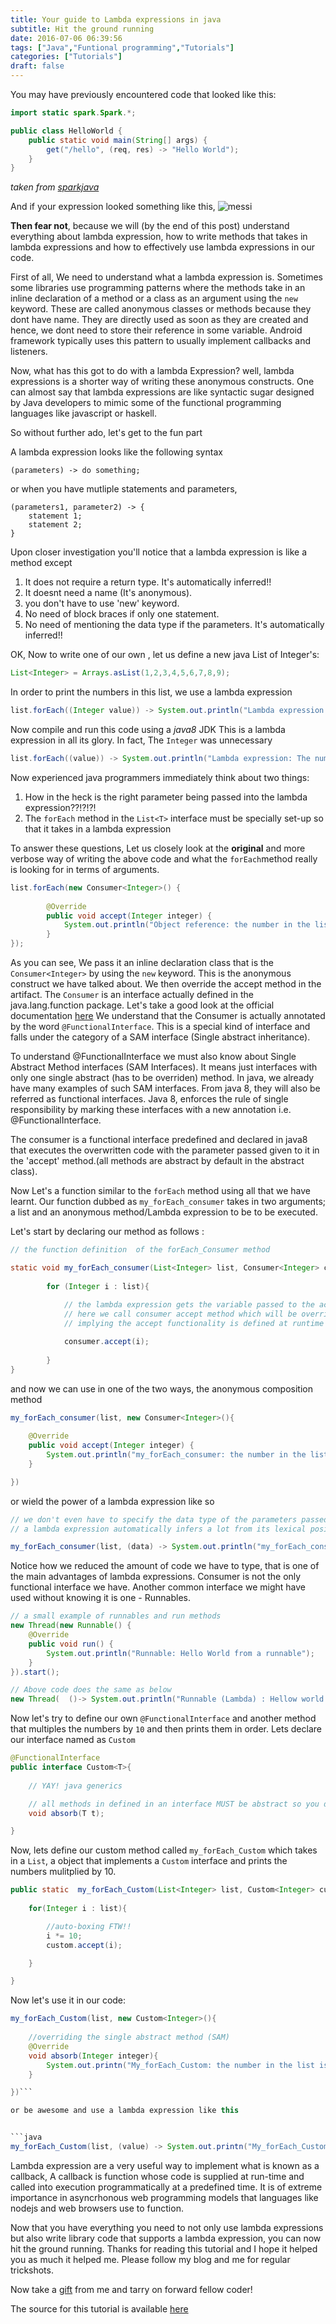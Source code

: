 ```yaml
---
title: Your guide to Lambda expressions in java
subtitle: Hit the ground running
date: 2016-07-06 06:39:56
tags: ["Java","Funtional programming","Tutorials"]
categories: ["Tutorials"]
draft: false
---
```


You may have previously encountered code that looked like this:

```java
import static spark.Spark.*;

public class HelloWorld {
    public static void main(String[] args) {
        get("/hello", (req, res) -> "Hello World");
    }
}
```
_taken from [sparkjava](http://www.sparkjava.com)_

And if your expression looked something like this,
![messi](https://i.imgflip.com/ppzib.jpg "Awkward!")

__Then fear not__, because we will (by the end of this post) understand everything about lambda expression, how to write methods that takes in lambda expressions and how to effectively use lambda expressions in our code.


First of all, We need to understand what a lambda expression is. Sometimes some libraries use programming patterns where the methods take in an inline declaration of a method or a class as an argument using the `new` keyword. These are called anonymous classes or methods because they dont have name. They are directly used as soon as they are created and hence, we dont need to store their reference in some variable. Android framework typically uses this pattern to usually implement callbacks and listeners.


Now, what has this got to do with a lambda Expression? well, lambda expressions is a shorter way of writing these anonymous constructs. One can almost say that lambda expressions are like syntactic sugar designed by Java developers to mimic some of the functional programming languages like javascript or haskell.

So without further ado, let's get to the fun part

A lambda expression looks like the following syntax 

	(parameters) -> do something;

or when you have mutliple statements and parameters,
	
	(parameters1, parameter2) -> {
		statement 1;
		statement 2; 
	}

Upon closer investigation you'll notice that a lambda expression is like a method except 
 
1. It does not require a return type. It's automatically inferred!!
2. It doesnt  need a name (It's anonymous).
3. you don't have to  use 'new' keyword.
4. No need of block braces if only one statement.
5. No need of mentioning the data type if the parameters. It's automatically inferred!!

OK, Now to write one of our own , let us define a new java List of Integer's:

```java
List<Integer> = Arrays.asList(1,2,3,4,5,6,7,8,9);
```
In order to print the numbers in this list, we use a lambda expression

```java
list.forEach((Integer value)) -> System.out.println("Lambda expression: The number is " + value));
```
Now compile and run this code using a _java8_ JDK
This is a lambda expression in all its glory. In fact, The `Integer` was unnecessary

```java
list.forEach((value)) -> System.out.println("Lambda expression: The number is " + value));
```


 Now experienced java programmers immediately think about two things:

1. How in the heck is the right parameter being passed into the lambda expression??!?!?!
2. The `forEach` method in the `List<T>` interface must be specially set-up so that it takes in a lambda expression

To answer these questions, Let us closely look at the __original__ and more verbose way of writing the above code and what the `forEach`method really is looking for in terms of arguments.

```java
list.forEach(new Consumer<Integer>() {
            
        @Override
        public void accept(Integer integer) {
            System.out.println("Object reference: the number in the list is  :" + integer);
        }
});
```

As you can see, We pass it an inline declaration class that is the `Consumer<Integer>` by using the `new` keyword. This is the anonymous construct we have talked about. We then override the accept method in the artifact. The `Consumer` is an interface actually defined in the java.lang.function package. Let's take a good look at the official documentation [here](https://docs.oracle.com/javase/8/docs/api/java/util/function/Consumer.html) We understand that the Consumer is actually annotated by the word `@FunctionalInterface`. This is a special kind of interface and falls under the category of a SAM interface (Single abstract inheritance). 


To understand @FunctionalInterface we must also know about Single Abstract Method interfaces (SAM Interfaces). It means just interfaces with only one single abstract (has to be overriden)  method. In java, we already have many examples of such SAM interfaces. From java 8, they will also be referred as functional interfaces. Java 8, enforces the rule of single responsibility by marking these interfaces with a new annotation i.e. @FunctionalInterface. 

The consumer is a functional interface predefined and declared in java8 that executes the overwritten code with the parameter passed given to it in the 'accept' method.(all methods are abstract by default in the abstract class).

Now Let's a function similar to the `forEach` method using all that we have learnt. Our function dubbed as `my_forEach_consumer` takes in two arguments; a list and an anonymous method/Lambda expression to be to be executed. 

Let's start by declaring our method as follows :

```java
// the function definition  of the forEach_Consumer method

static void my_forEach_consumer(List<Integer> list, Consumer<Integer> consumer){
        
        for (Integer i : list){
            
            // the lambda expression gets the variable passed to the accept method
            // here we call consumer accept method which will be overriden when using this function.
            // implying the accept functionality is defined at runtime of this code

            consumer.accept(i);
        
        }
}
```
and now we can use in one of the two ways, the anonymous composition method 

```java
my_forEach_consumer(list, new Consumer<Integer>(){
	
	@Override
	public void accept(Integer integer) {
    	System.out.println("my_forEach_consumer: the number in the list is  :" + integer);
    }

})
```

or wield the power of a lambda expression like so 

```java
// we don't even have to specify the data type of the parameters passed in
// a lambda expression automatically infers a lot from its lexical position in the code

my_forEach_consumer(list, (data) -> System.out.println("my_forEach_consumer (lambda expression): the number in the list is  :" + data))
```

Notice how we reduced the amount of code we have to type, that is one of the main advantages of lambda expressions. Consumer is not the only functional interface we have. Another common interface we might have used without knowing it is one - Runnables.

```java
// a small example of runnables and run methods
new Thread(new Runnable() {
    @Override
    public void run() {
        System.out.println("Runnable: Hello World from a runnable");
    }
}).start();

// Above code does the same as below
new Thread(  ()-> System.out.println("Runnable (Lambda) : Hellow world from a runnable")  ).start();

```

Now let's try to define our own `@FunctionalInterface` and another method that multiples the numbers by `10` and then prints them in order.
Lets declare our interface named as `Custom`

```java
@FunctionalInterface
public interface Custom<T>{
	
	// YAY! java generics

	// all methods in defined in an interface MUST be abstract so you dont have to explicitly mention the abstract modifier
    void absorb(T t);

}
```

Now, lets define our custom method called `my_forEach_Custom` which takes in a `List`, a object that implements a `Custom` interface and prints the numbers mulitplied by 10.

```java
public static  my_forEach_Custom(List<Integer> list, Custom<Integer> custom){
	
	for(Integer i : list){

		//auto-boxing FTW!!
		i *= 10;
		custom.accept(i);

	}

}
```
Now let's use it in our code:


```java
my_forEach_Custom(list, new Custom<Integer>(){
	
	//overriding the single abstract method (SAM)
	@Override
	void absorb(Integer integer){
		System.out.printn("My_forEach_Custom: the number in the list is  :" + integer");
	}

})```

or be awesome and use a lambda expression like this


```java
my_forEach_Custom(list, (value) -> System.out.printn("My_forEach_Custom (Lambda): the number in the list is  :" + integer"));
```

Lambda expression are a very useful way to implement what is known as a callback, A callback is function whose code is supplied at run-time and called into execution programmatically at a predefined time. It is of extreme importance in asyncrhonous web programming models that languages like nodejs and web browsers use to function.

Now that you have everything you need to not only use lambda expressions but also write library code that supports a lambda expression, you can now hit the ground running. Thanks for reading this tutorial and I hope it helped you as much it helped me. Please follow my blog and me for regular trickshots.

Now take a [gift](http://imgur.com/topic/Aww/8NxOHTw) from me and tarry on forward fellow coder!

The source for this tutorial is available [here](https://github.com/joelbandi/Implementations/blob/master/Misc/Java8/Lambda_Complete.java)